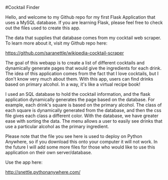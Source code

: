 #Cocktail Finder

Hello, and welcome to my Github repo for my first Flask Application that uses a MySQL database. If you are learning Flask, please feel free to check out the files used to create this app.

The data that supplies that database comes from my cocktail web scraper. To learn more about it, visit my Github repo here:

https://github.com/saranettle/wikipedia-cocktail-scraper

The goal of this webapp is to create a list of different cocktails and dynamically generate pages that would give the ingredients for each drink. The idea of this application comes from the fact that I love cocktails, but I don't know very much about them. With this app, users can find drinks based on primary alcohol. In a way, it's like a virtual recipe book!

I used an SQL database to hold the cocktail information, and the flask application dynamically generates the page based on the database. For example, each drink's square is based on the primary alcohol. The class of each square is dynamically generated from the database, and then the css file gives each class a different color. With the database, we have greater ease with sorting the data. The menu allows a user to easily see drinks that use a particular alcohol as the primary ingredient.

Please note that the file you see here is used to deploy on Python Anywhere, so if you download this onto your computer it will not work. In the future I will add some more files for those who would like to use this application on their own server/database.

Use the app here:

http://snettle.pythonanywhere.com/
